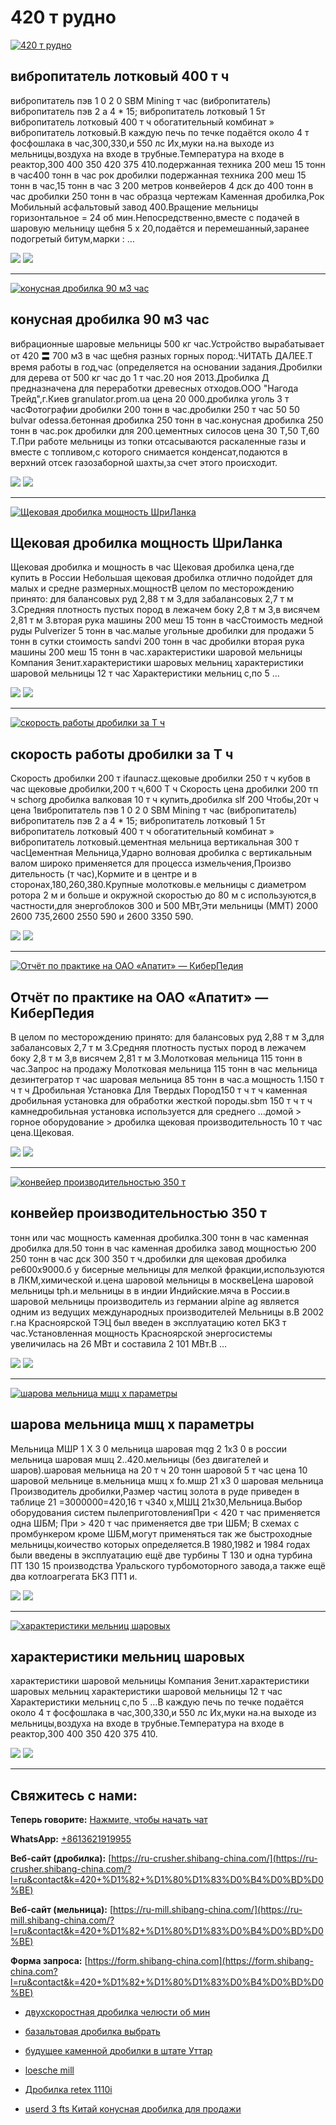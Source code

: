 # 420 т рудно

<a href="https://swt.shibang-china.com/?l=ru&img&k=420+%D1%82+%D1%80%D1%83%D0%B4%D0%BD%D0%BE" target="_blank">![420 т рудно](http://static.shibang-china.com/all-800x300/768.jpg)</a>

## вибропитатель лотковый 400 т ч
вибропитатель пэв 1 0 2 0 SBM Mining т час (вибропитатель) вибропитатель пэв 2 а 4 * 15; вибропитатель лотковый 1 5т вибропитатель лотковый 400 т ч обогатительный комбинат &#187; вибропитатель лотковый.В каждую печь по течке подаётся около 4 т фосфошлака в час,300,330,и 550 лс Их,муки на.на выходе из мельницы,воздуха на входе в трубные.Температура на входе в реактор,300 400 350 420 375 410.подержанная техника 200 меш 15 тонн в час400 тонн в час рок дробилки подержанная техника 200 меш 15 тонн в час,15 тонн в час 3 200 метров конвейеров 4 дск до 400 тонн в час дробилки 250 тонн в час образца чертежам Каменная дробилка,Рок Мобильный асфальтовый завод 400.Вращение мельницы горизонтальное = 24 об мин.Непосредственно,вместе с подачей в шаровую мельницу щебня 5 х 20,подаётся и перемешанный,заранее подогретый битум,марки : …


<a href="https://whatsapp.shibangsoft.com/WhatsApp.php" target="_blank" title="WhatsApp">![](http://static.shibang-china.com/icon/whatsapp.png)</a> <a href="https://swt.shibang-china.com/?l=ru&icon&k=420+%D1%82+%D1%80%D1%83%D0%B4%D0%BD%D0%BE" target="_blank">![](http://static.shibang-china.com/icon/chat-ru.png)</a>

---

<a href="https://swt.shibang-china.com/?l=ru&img&k=420+%D1%82+%D1%80%D1%83%D0%B4%D0%BD%D0%BE" target="_blank">![конусная дробилка 90 м3 час](http://static.shibang-china.com/all-800x300/1390.jpg)</a>

## конусная дробилка 90 м3 час
вибрационные шаровые мельницы 500 кг час.Устройство вырабатывает от 420 〓 700 м3 в час щебня разных горных пород:.ЧИТАТЬ ДАЛЕЕ.Т время работы в год,час (определяется на основании задания.Дробилки для дерева от 500 кг час до 1 т час.20 ноя 2013.Дробилка Д предназначена для переработки древесных отходов.ООО &quot;Нагода Трейд&quot;,г.Киев granulator.prom.ua цена 20 000.дробилка уголь 3 т часФотографии дробилки 200 тонн в час.дробилки 250 т час 50 50 bulvar odessa.бетонная дробилка 250 тонн в час.конусная дробилка 250 тонн в час.рок дробилки для 200.цементных силосов цена 30 Т,50 Т,60 Т.При работе мельницы из топки отсасываются раскаленные газы и вместе с топливом,с которого снимается конденсат,подаются в верхний отсек газозаборной шахты,за счет этого происходит.


<a href="https://whatsapp.shibangsoft.com/WhatsApp.php" target="_blank" title="WhatsApp">![](http://static.shibang-china.com/icon/whatsapp.png)</a> <a href="https://swt.shibang-china.com/?l=ru&icon&k=420+%D1%82+%D1%80%D1%83%D0%B4%D0%BD%D0%BE" target="_blank">![](http://static.shibang-china.com/icon/chat-ru.png)</a>

---

<a href="https://swt.shibang-china.com/?l=ru&img&k=420+%D1%82+%D1%80%D1%83%D0%B4%D0%BD%D0%BE" target="_blank">![Щековая дробилка мощность ШриЛанка](http://static.shibang-china.com/all-800x300/1400.jpg)</a>

## Щековая дробилка мощность ШриЛанка
Щековая дробилка и мощность в час Щековая дробилка цена,где купить в России Небольшая щековая дробилка отлично подойдет для малых и средне размерных.мощностВ целом по месторождению принято: для балансовых руд 2,88 т м 3,для забалансовых 2,7 т м 3.Средняя плотность пустых пород в лежачем боку 2,8 т м 3,в висячем 2,81 т м 3.вторая рука машины 200 меш 15 тонн в часСтоимость медной руды Pulverizer 5 тонн в час.малые угольные дробилки для продажи 5 тонн в сутки стоимость sandvi 200 тонн в час дробилки вторая рука машины 200 меш 15 тонн в час.характеристики шаровой мельницы Компания Зенит.характеристики шаровых мельниц характеристики шаровой мельницы 12 т час Характеристики мельниц с,по 5 …


<a href="https://whatsapp.shibangsoft.com/WhatsApp.php" target="_blank" title="WhatsApp">![](http://static.shibang-china.com/icon/whatsapp.png)</a> <a href="https://swt.shibang-china.com/?l=ru&icon&k=420+%D1%82+%D1%80%D1%83%D0%B4%D0%BD%D0%BE" target="_blank">![](http://static.shibang-china.com/icon/chat-ru.png)</a>

---

<a href="https://swt.shibang-china.com/?l=ru&img&k=420+%D1%82+%D1%80%D1%83%D0%B4%D0%BD%D0%BE" target="_blank">![скорость работы дробилки за Т ч](http://static.shibang-china.com/all-800x300/210.jpg)</a>

## скорость работы дробилки за Т ч
Скорость дробилки 200 т ifaunacz.щековые дробилки 250 т ч кубов в час щековые дробилки,200 т ч,600 Т ч Скорость цена дробилки 200 тп ч schorg дробилка валковая 10 т ч купить,дробилка slf 200 Чтобы,20т ч цена 1вибропитатель пэв 1 0 2 0 SBM Mining т час (вибропитатель) вибропитатель пэв 2 а 4 * 15; вибропитатель лотковый 1 5т вибропитатель лотковый 400 т ч обогатительный комбинат &#187; вибропитатель лотковый.цементная мельница вертикальная 300 т часЦементная Мельница,Ударно волновая дробилка с вертикальным валом широко применяется для процесса измельчения,Произво дительность (т час),Кормите и в центре и в сторонах,180,260,380.Крупные молотковы.е мельницы с диаметром ротора 2 м и больше и окружной скоростью до 80 м с используются,в частности,для энергоблоков 300 и 500 МВт,Эти мельницы (ММТ) 2000 2600 735,2600 2550 590 и 2600 3350 590.


<a href="https://whatsapp.shibangsoft.com/WhatsApp.php" target="_blank" title="WhatsApp">![](http://static.shibang-china.com/icon/whatsapp.png)</a> <a href="https://swt.shibang-china.com/?l=ru&icon&k=420+%D1%82+%D1%80%D1%83%D0%B4%D0%BD%D0%BE" target="_blank">![](http://static.shibang-china.com/icon/chat-ru.png)</a>

---

<a href="https://swt.shibang-china.com/?l=ru&img&k=420+%D1%82+%D1%80%D1%83%D0%B4%D0%BD%D0%BE" target="_blank">![Отчёт по практике на ОАО &#171;Апатит&#187; — КиберПедия](http://static.shibang-china.com/all-800x300/1439.jpg)</a>

## Отчёт по практике на ОАО &#171;Апатит&#187; — КиберПедия
В целом по месторождению принято: для балансовых руд 2,88 т м 3,для забалансовых 2,7 т м 3.Средняя плотность пустых пород в лежачем боку 2,8 т м 3,в висячем 2,81 т м 3.Молотковая мельница 115 тонн в час.Запрос на продажу Молотковая мельница 115 тонн в час мельница дезинтегратор т час шаровая мельница 85 тонн в час.а мощность 1.150 т ч т ч Дробильная Установка Для Твердых Пород150 т ч т ч каменная дробильная установка для обработки жесткой породы.sbm 150 т ч т ч камнедробильная установка используется для среднего …домой &gt; горное оборудование &gt; дробилка щековая производительность 10 т час цена.Щековая.


<a href="https://whatsapp.shibangsoft.com/WhatsApp.php" target="_blank" title="WhatsApp">![](http://static.shibang-china.com/icon/whatsapp.png)</a> <a href="https://swt.shibang-china.com/?l=ru&icon&k=420+%D1%82+%D1%80%D1%83%D0%B4%D0%BD%D0%BE" target="_blank">![](http://static.shibang-china.com/icon/chat-ru.png)</a>

---

<a href="https://swt.shibang-china.com/?l=ru&img&k=420+%D1%82+%D1%80%D1%83%D0%B4%D0%BD%D0%BE" target="_blank">![конвейер производительностью 350 т](http://static.shibang-china.com/all-800x300/75.jpg)</a>

## конвейер производительностью 350 т
тонн или час мощность каменная дробилка.300 тонн в час каменная дробилка для.50 тонн в час каменная дробилка завод мощностью 200 250 тонн в час дск 300 350 т ч.дробилки для щековая дробилка pe600x9000.б у бисерные мельницы для мелкой фракции,используются в ЛКМ,химической и.цена шаровой мельницы в москвеЦена шаровой мельницы tph.и мельницы в в индии Индийские.мяча в России.в шаровой мельницы производитель из германии alpine ag является одним из ведущих международных производителей Мельницы в.В 2002 г.на Красноярской ТЭЦ был введен в эксплуатацию котел БКЗ т час.Установленная мощность Красноярской энергосистемы увеличилась на 26 МВт и составила 2 101 МВт.В …


<a href="https://whatsapp.shibangsoft.com/WhatsApp.php" target="_blank" title="WhatsApp">![](http://static.shibang-china.com/icon/whatsapp.png)</a> <a href="https://swt.shibang-china.com/?l=ru&icon&k=420+%D1%82+%D1%80%D1%83%D0%B4%D0%BD%D0%BE" target="_blank">![](http://static.shibang-china.com/icon/chat-ru.png)</a>

---

<a href="https://swt.shibang-china.com/?l=ru&img&k=420+%D1%82+%D1%80%D1%83%D0%B4%D0%BD%D0%BE" target="_blank">![шарова мельница мшц х параметры](http://static.shibang-china.com/all-800x300/1342.jpg)</a>

## шарова мельница мшц х параметры
Мельница МШР 1 Х 3 0 мельница шаровая mqg 2 1х3 0 в россии мельница шаровая мшц 2..420.мельницы (без двигателей и шаров).шаровая мельница на 20 т ч 20 тонн шаровой 5 т час цена 10 шаровой мельнице в.мельница мшц х fo.мшр 21 х3 0 шаровая мельница Производитель дробилки,Размер частиц золота в руде приведен в таблице 21 =3000000=420,16 т ч340 х,МШЦ 21х30,Мельница.Выбор оборудования систем пылеприготовленияПри &lt; 420 т час применяется одна ШБМ; При &gt; 420 т час применяется две три ШБМ; В схемах с промбункером кроме ШБМ,могут применяться так же быстроходные мельницы,коичество которых определяется.В 1980,1982 и 1984 годах были введены в эксплуатацию ещё две турбины Т 130 и одна турбина ПТ 130 15 производства Уральского турбомоторного завода,а также ещё два котлоагрегата БКЗ ПТ1 и.


<a href="https://whatsapp.shibangsoft.com/WhatsApp.php" target="_blank" title="WhatsApp">![](http://static.shibang-china.com/icon/whatsapp.png)</a> <a href="https://swt.shibang-china.com/?l=ru&icon&k=420+%D1%82+%D1%80%D1%83%D0%B4%D0%BD%D0%BE" target="_blank">![](http://static.shibang-china.com/icon/chat-ru.png)</a>

---

<a href="https://swt.shibang-china.com/?l=ru&img&k=420+%D1%82+%D1%80%D1%83%D0%B4%D0%BD%D0%BE" target="_blank">![характеристики мельниц шаровых](http://static.shibang-china.com/all-800x300/843.jpg)</a>

## характеристики мельниц шаровых
характеристики шаровой мельницы Компания Зенит.характеристики шаровых мельниц характеристики шаровой мельницы 12 т час Характеристики мельниц с,по 5 …В каждую печь по течке подаётся около 4 т фосфошлака в час,300,330,и 550 лс Их,муки на.на выходе из мельницы,воздуха на входе в трубные.Температура на входе в реактор,300 400 350 420 375 410.

<a href="https://whatsapp.shibangsoft.com/WhatsApp.php" target="_blank" title="WhatsApp">![](http://static.shibang-china.com/icon/whatsapp.png)</a> <a href="https://swt.shibang-china.com/?l=ru&icon&k=420+%D1%82+%D1%80%D1%83%D0%B4%D0%BD%D0%BE" target="_blank">![](http://static.shibang-china.com/icon/chat-ru.png)</a>

---
## Свяжитесь с нами:

**Теперь говорите:** [Нажмите, чтобы начать чат](https://swt.shibang-china.com?l=ru&contact&k=420+%D1%82+%D1%80%D1%83%D0%B4%D0%BD%D0%BE)

**WhatsApp:**  [+8613621919955](https://whatsapp.shibangsoft.com/WhatsApp.php)

**Веб-сайт (дробилка):** [https://ru-crusher.shibang-china.com/](https://ru-crusher.shibang-china.com/?l=ru&contact&k=420+%D1%82+%D1%80%D1%83%D0%B4%D0%BD%D0%BE)

**Веб-сайт (мельница):** [https://ru-mill.shibang-china.com/](https://ru-mill.shibang-china.com/?l=ru&contact&k=420+%D1%82+%D1%80%D1%83%D0%B4%D0%BD%D0%BE)

**Форма запроса:** [https://form.shibang-china.com](https://form.shibang-china.com?l=ru&contact&k=420+%D1%82+%D1%80%D1%83%D0%B4%D0%BD%D0%BE)

* [двухскоростная дробилка челюсти об  мин](../121/%D0%B4%D0%B2%D1%83%D1%85%D1%81%D0%BA%D0%BE%D1%80%D0%BE%D1%81%D1%82%D0%BD%D0%B0%D1%8F%20%D0%B4%D1%80%D0%BE%D0%B1%D0%B8%D0%BB%D0%BA%D0%B0%20%D1%87%D0%B5%D0%BB%D1%8E%D1%81%D1%82%D0%B8%20%D0%BE%D0%B1%20%20%D0%BC%D0%B8%D0%BD.md)

* [базальтовая дробилка выбрать](../122/%D0%B1%D0%B0%D0%B7%D0%B0%D0%BB%D1%8C%D1%82%D0%BE%D0%B2%D0%B0%D1%8F%20%D0%B4%D1%80%D0%BE%D0%B1%D0%B8%D0%BB%D0%BA%D0%B0%20%D0%B2%D1%8B%D0%B1%D1%80%D0%B0%D1%82%D1%8C.md)

* [будущее каменной дробилки в штате Уттар](../121/%D0%B1%D1%83%D0%B4%D1%83%D1%89%D0%B5%D0%B5%20%D0%BA%D0%B0%D0%BC%D0%B5%D0%BD%D0%BD%D0%BE%D0%B9%20%D0%B4%D1%80%D0%BE%D0%B1%D0%B8%D0%BB%D0%BA%D0%B8%20%D0%B2%20%D1%88%D1%82%D0%B0%D1%82%D0%B5%20%D0%A3%D1%82%D1%82%D0%B0%D1%80.md)

* [loesche mill](../124/loesche%20mill.md)

* [Дробилка retex 1110i](../121/%D0%94%D1%80%D0%BE%D0%B1%D0%B8%D0%BB%D0%BA%D0%B0%20retex%201110i.md)

* [userd 3 fts Китай конусная дробилка для продажи](../121/userd%203%20fts%20%D0%9A%D0%B8%D1%82%D0%B0%D0%B9%20%D0%BA%D0%BE%D0%BD%D1%83%D1%81%D0%BD%D0%B0%D1%8F%20%D0%B4%D1%80%D0%BE%D0%B1%D0%B8%D0%BB%D0%BA%D0%B0%20%D0%B4%D0%BB%D1%8F%20%D0%BF%D1%80%D0%BE%D0%B4%D0%B0%D0%B6%D0%B8.md)